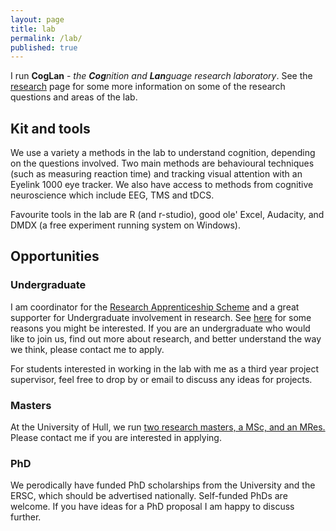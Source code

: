 ```yaml
---
layout: page
title: lab
permalink: /lab/
published: true
---
```

I run **CogLan** - _the **Cog**nition and **Lan**guage research laboratory_. See the [research](/research) page for some more information on some of the research questions and areas of the lab. 

## Kit and tools
We use a variety a methods in the lab to understand cognition, depending on the questions involved. Two main methods are behavioural techniques (such as measuring reaction time) and tracking visual attention with an Eyelink 1000 eye tracker. We also have access to methods from cognitive neuroscience which include EEG, TMS and tDCS.

Favourite tools in the lab are R (and r-studio), good ole' Excel, Audacity, and DMDX (a free experiment running system on Windows).

## Opportunities

### Undergraduate
I am coordinator for the [Research Apprenticeship Scheme](http://www2.hull.ac.uk/science/psychology/research/research-apprenticeship-scheme.aspx) and a great supporter for Undergraduate involvement in research. See [here](https://dus.psu.edu/mentor/2013/05/undergraduate-research-students-perspective/) for some reasons you might be interested. If you are an undergraduate who would like to join us, find out more about research, and better understand the way we think, please contact me to apply.

For students interested in working in the lab with me as a third year project supervisor, feel free to drop by or email to discuss any ideas for projects. 

### Masters
At the University of Hull, we run [two research masters, a MSc, and an MRes.](http://www2.hull.ac.uk/science/psychology/postgraduate/postgraduateresearch.aspx) Please contact me if you are interested in applying.

### PhD
We perodically have funded PhD scholarships from the University and the ERSC, which should be advertised nationally. Self-funded PhDs are welcome. If you have ideas for a PhD proposal I am happy to discuss further.

